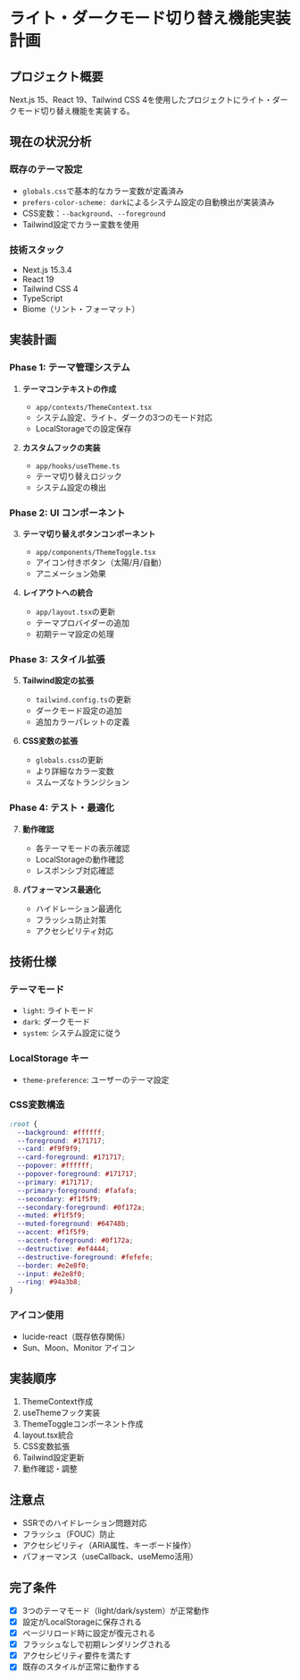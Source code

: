 # ライト・ダークモード切り替え機能実装計画

## プロジェクト概要
Next.js 15、React 19、Tailwind CSS 4を使用したプロジェクトにライト・ダークモード切り替え機能を実装する。

## 現在の状況分析

### 既存のテーマ設定
- `globals.css`で基本的なカラー変数が定義済み
- `prefers-color-scheme: dark`によるシステム設定の自動検出が実装済み
- CSS変数：`--background`、`--foreground`
- Tailwind設定でカラー変数を使用

### 技術スタック
- Next.js 15.3.4
- React 19
- Tailwind CSS 4
- TypeScript
- Biome（リント・フォーマット）

## 実装計画

### Phase 1: テーマ管理システム
1. **テーマコンテキストの作成**
   - `app/contexts/ThemeContext.tsx`
   - システム設定、ライト、ダークの3つのモード対応
   - LocalStorageでの設定保存

2. **カスタムフックの実装**
   - `app/hooks/useTheme.ts`
   - テーマ切り替えロジック
   - システム設定の検出

### Phase 2: UI コンポーネント
3. **テーマ切り替えボタンコンポーネント**
   - `app/components/ThemeToggle.tsx`
   - アイコン付きボタン（太陽/月/自動）
   - アニメーション効果

4. **レイアウトへの統合**
   - `app/layout.tsx`の更新
   - テーマプロバイダーの追加
   - 初期テーマ設定の処理

### Phase 3: スタイル拡張
5. **Tailwind設定の拡張**
   - `tailwind.config.ts`の更新
   - ダークモード設定の追加
   - 追加カラーパレットの定義

6. **CSS変数の拡張**
   - `globals.css`の更新
   - より詳細なカラー変数
   - スムーズなトランジション

### Phase 4: テスト・最適化
7. **動作確認**
   - 各テーマモードの表示確認
   - LocalStorageの動作確認
   - レスポンシブ対応確認

8. **パフォーマンス最適化**
   - ハイドレーション最適化
   - フラッシュ防止対策
   - アクセシビリティ対応

## 技術仕様

### テーマモード
- `light`: ライトモード
- `dark`: ダークモード  
- `system`: システム設定に従う

### LocalStorage キー
- `theme-preference`: ユーザーのテーマ設定

### CSS変数構造
```css
:root {
  --background: #ffffff;
  --foreground: #171717;
  --card: #f9f9f9;
  --card-foreground: #171717;
  --popover: #ffffff;
  --popover-foreground: #171717;
  --primary: #171717;
  --primary-foreground: #fafafa;
  --secondary: #f1f5f9;
  --secondary-foreground: #0f172a;
  --muted: #f1f5f9;
  --muted-foreground: #64748b;
  --accent: #f1f5f9;
  --accent-foreground: #0f172a;
  --destructive: #ef4444;
  --destructive-foreground: #fefefe;
  --border: #e2e8f0;
  --input: #e2e8f0;
  --ring: #94a3b8;
}
```

### アイコン使用
- lucide-react（既存依存関係）
- Sun、Moon、Monitor アイコン

## 実装順序
1. ThemeContext作成
2. useThemeフック実装
3. ThemeToggleコンポーネント作成
4. layout.tsx統合
5. CSS変数拡張
6. Tailwind設定更新
7. 動作確認・調整

## 注意点
- SSRでのハイドレーション問題対応
- フラッシュ（FOUC）防止
- アクセシビリティ（ARIA属性、キーボード操作）
- パフォーマンス（useCallback、useMemo活用）

## 完了条件
- [x] 3つのテーマモード（light/dark/system）が正常動作
- [x] 設定がLocalStorageに保存される
- [x] ページリロード時に設定が復元される
- [x] フラッシュなしで初期レンダリングされる
- [x] アクセシビリティ要件を満たす
- [x] 既存のスタイルが正常に動作する